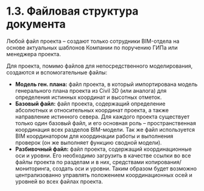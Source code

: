 # 1.3. Файловая структура документа

Любой файл проекта – создают только сотрудники BIM-отдела на основе актуальных шаблонов Компании по поручению ГИПа или менеджера проекта.

Для проекта, помимо файлов для непосредственного моделирования, создаются и вспомогательные файлы:

* **Модель ген. плана:** файл проекта, в который импортирована модель генерального плана проекта из Civil 3D (или аналога) для определения истинных координат и высотных отметок.
* **Базовый файл:** файл проекта, содержащий определение абсолютных и относительных координат проекта, а также направление истинного севера. Для каждого проекта существует только один базовый файл, и его основная роль – пространственная координация всех разделов BIM-модели. Так же файл используется BIM координатором для координации работы и выполнения проверок (он же выполняет функцию сводной модели).
* **Разбивочный файл:** файл проекта, содержащий координационные оси и уровни. Его необходимо загрузить в качестве ссылки во все файлы проекта по разделам и в них, средствами копирования/мониторинга, создать оси и уровни. Таким образом будет возможно централизованно управлять положением координационных осей и уровней во всех файлах проекта.
